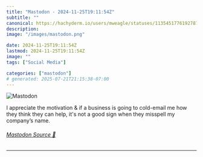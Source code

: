 ```yaml
---
title: "Mastodon - 2024-11-25T19:11:54Z"
subtitle: ""
canonical: https://hachyderm.io/users/mweagle/statuses/113545177619278767
description:
image: "/images/mastodon.png"

date: 2024-11-25T19:11:54Z
lastmod: 2024-11-25T19:11:54Z
image: ""
tags: ["Social Media"]

categories: ["mastodon"]
# generated: 2025-07-21T21:15:38-07:00
---
```

![Mastodon](/images/mastodon.png)

<p>I appreciate the motivation &amp; if a business is going to cold-email me how they think they can help, it&#39;s not a good sign when they misspell my company’s name.</p>


###### [Mastodon Source 🐘](https://hachyderm.io/@mweagle/113545177619278767)

___
